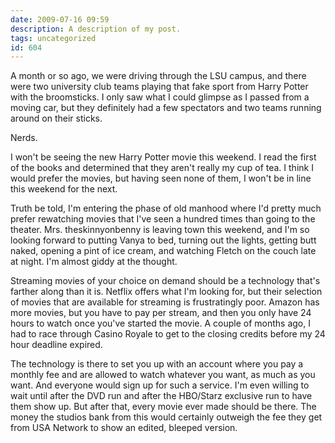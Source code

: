 ```yaml
---
date: 2009-07-16 09:59
description: A description of my post.
tags: uncategorized
id: 604
---
```

A month or so ago, we were driving through the LSU campus, and there were two university club teams playing that fake sport from Harry Potter with the broomsticks.  I only saw what I could glimpse as I passed from a moving car, but they definitely had a few spectators and two teams running around on their sticks.

Nerds.
<!--more-->
I won't be seeing the new Harry Potter movie this weekend.  I read the first of the books and determined that they aren't really my cup of tea.  I think I would prefer the movies, but having seen none of them, I won't be in line this weekend for the next.

Truth be told, I'm entering the phase of old manhood where I'd pretty much prefer rewatching movies that I've seen a hundred times than going to the theater.  Mrs. theskinnyonbenny is leaving town this weekend, and I'm so looking forward to putting Vanya to bed, turning out the lights, getting butt naked, opening a pint of ice cream, and watching Fletch on the couch late at night.  I'm almost giddy at the thought.

Streaming movies of your choice on demand should be a technology that's farther along than it is.  Netflix offers what I'm looking for, but their selection of movies that are available for streaming is frustratingly poor.  Amazon has more movies, but you have to pay per stream, and then you only have 24 hours to watch once you've started the movie.  A couple of months ago, I had to race through Casino Royale to get to the closing credits before my 24 hour deadline expired.

The technology is there to set you up with an account where you pay a monthly fee and are allowed to watch whatever you want, as much as you want.  And everyone would sign up for such a service.  I'm even willing to wait until after the DVD run and after the HBO/Starz exclusive run to have them show up.  But after that, every movie ever made should be there.  The money the studios bank from this would certainly outweigh the fee they get from USA Network to show an edited, bleeped version.

